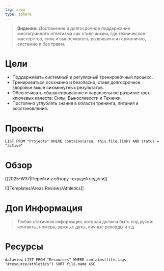 ```yaml
---
tag: area
type: sphere
---
```


> **Видение:** Достижение и долгосрочное поддержание многогранного атлетизма как стиля жизни, где техническое мастерство, сила и выносливость развиваются гармонично, системно и без травм.


# Цели

- Поддерживать системный и регулярный тренировочный процесс.
- Тренироваться осознанно и безопасно, ставя долгосрочное здоровье выше сиюминутных результатов.
- Обеспечивать сбалансированное и параллельное развитие трех ключевых качеств: Силы, Выносливости и Техники.
- Постоянно углублять знания в области тренинга, питания и восстановления.


# Проекты

```dataview
LIST FROM "Projects" WHERE contains(area, this.file.link) AND status = "active"
```


# Обзор

[[2025-W37|Перейти к обзору текущей недели]]

![[Templates/Areas Reviews/Athletics]]


# Доп Информация

> Любая статичная информация, которая должна быть под рукой: контакты, номера, важные даты, личные рекорды и т.д.


# Ресурсы

```dataview LIST FROM "Resources" WHERE contains(file.tags, "#resource/athletics") SORT file.name ASC```
